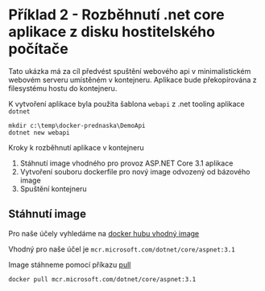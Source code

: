 # Příklad 2 - Rozběhnutí .net core aplikace z disku hostitelského počítače

Tato ukázka má za cíl předvést spuštění webového api v minimalistickém webovém serveru umístěném v kontejneru.
Aplikace bude překopírována z filesystému hostu do kontejneru. 

K vytvoření aplikace byla použita šablona `webapi` z .net tooling aplikace `dotnet`

```
mkdir c:\temp\docker-prednaska\DemoApi
dotnet new webapi
```

Kroky k rozběhnutí aplikace v kontejneru

1. Stáhnutí image vhodného pro provoz ASP.NET Core 3.1 aplikace
2. Vytvoření souboru dockerfile pro nový image odvozený od bázového image
3. Spuštění kontejneru 

## Stáhnutí image 

Pro naše účely vyhledáme na [docker hubu vhodný image](https://hub.docker.com/_/microsoft-dotnet-core-aspnet)

Vhodný pro naše účel je `mcr.microsoft.com/dotnet/core/aspnet:3.1`

Image stáhneme pomocí příkazu [pull](https://docs.docker.com/engine/reference/commandline/pull/)
```
docker pull mcr.microsoft.com/dotnet/core/aspnet:3.1
```
